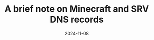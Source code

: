 ---
title: A brief note on Minecraft and SRV DNS records
summary: I had a hard time finding documentation on how Minecraft handles servers hosted on SRV records.
date: 2024-11-08
layout: "simple"
draft: true
---
